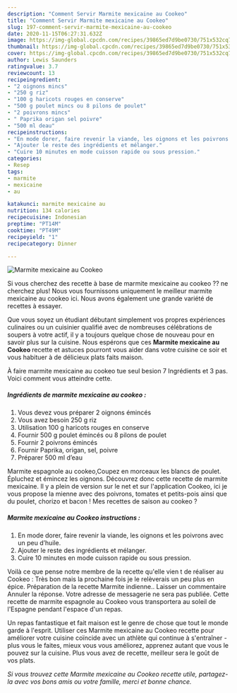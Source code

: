 ```yaml
---
description: "Comment Servir Marmite mexicaine au Cookeo"
title: "Comment Servir Marmite mexicaine au Cookeo"
slug: 197-comment-servir-marmite-mexicaine-au-cookeo
date: 2020-11-15T06:27:31.632Z
image: https://img-global.cpcdn.com/recipes/39865ed7d9be0730/751x532cq70/marmite-mexicaine-au-cookeo-photo-principale-de-la-recette.jpg
thumbnail: https://img-global.cpcdn.com/recipes/39865ed7d9be0730/751x532cq70/marmite-mexicaine-au-cookeo-photo-principale-de-la-recette.jpg
cover: https://img-global.cpcdn.com/recipes/39865ed7d9be0730/751x532cq70/marmite-mexicaine-au-cookeo-photo-principale-de-la-recette.jpg
author: Lewis Saunders
ratingvalue: 3.7
reviewcount: 13
recipeingredient:
- "2 oignons mincs"
- "250 g riz"
- "100 g haricots rouges en conserve"
- "500 g poulet mincs ou 8 pilons de poulet"
- "2 poivrons mincs"
- " Paprika origan sel poivre"
- "500 ml deau"
recipeinstructions:
- "En mode dorer, faire revenir la viande, les oignons et les poivrons avec un peu d’huile."
- "Ajouter le reste des ingrédients et mélanger."
- "Cuire 10 minutes en mode cuisson rapide ou sous pression."
categories:
- Resep
tags:
- marmite
- mexicaine
- au

katakunci: marmite mexicaine au 
nutrition: 134 calories
recipecuisine: Indonesian
preptime: "PT14M"
cooktime: "PT49M"
recipeyield: "1"
recipecategory: Dinner

---
```



![Marmite mexicaine au Cookeo](https://img-global.cpcdn.com/recipes/39865ed7d9be0730/751x532cq70/marmite-mexicaine-au-cookeo-photo-principale-de-la-recette.jpg)

Si vous cherchez des recette à base de marmite mexicaine au cookeo ?? ne cherchez plus! Nous vous fournissons uniquement le meilleur marmite mexicaine au cookeo ici. Nous avons également une grande variété de recettes à essayer.

Que vous soyez un étudiant débutant simplement vos propres expériences culinaires ou un cuisinier qualifié avec de nombreuses célébrations de soupers à votre actif, il y a toujours quelque chose de nouveau pour en savoir plus sur la cuisine. Nous espérons que ces <strong> Marmite mexicaine au Cookeo </strong> recette et astuces pourront vous aider dans votre cuisine ce soir et vous habituer à de délicieux plats faits maison.

<!--inarticleads1-->

À faire marmite mexicaine au cookeo tue seul besion 7 Ingrédients et 3 pas. Voici comment vous atteindre cette.

##### Ingrédients de marmite mexicaine au cookeo :

1. Vous devez vous préparer 2 oignons émincés
1. Vous avez besoin 250 g riz
1. Utilisation 100 g haricots rouges en conserve
1. Fournir 500 g poulet émincés ou 8 pilons de poulet
1. Fournir 2 poivrons émincés
1. Fournir  Paprika, origan, sel, poivre
1. Préparer 500 ml d’eau


Marmite espagnole au cookeo,Coupez en morceaux les blancs de poulet. Épluchez et émincez les oignons. Découvrez donc cette recette de marmite mexicaine. Il y a plein de version sur le net et sur l&#39;application Cookeo, ici je vous propose la mienne avec des poivrons, tomates et petits-pois ainsi que du poulet, chorizo et bacon ! Mes recettes de saison au cookeo ? 

<!--inarticleads2-->

##### Marmite mexicaine au Cookeo instructions :

1. En mode dorer, faire revenir la viande, les oignons et les poivrons avec un peu d’huile.
1. Ajouter le reste des ingrédients et mélanger.
1. Cuire 10 minutes en mode cuisson rapide ou sous pression.


Voilà ce que pense notre membre de la recette qu&#39;elle vien t de réaliser au Cookeo : Très bon mais la prochaine fois je le relèverais un peu plus en épice. Préparation de la recette Marmite indienne.. Laisser un commentaire Annuler la réponse. Votre adresse de messagerie ne sera pas publiée. Cette recette de marmite espagnole au Cookeo vous transportera au soleil de l&#39;Espagne pendant l&#39;espace d&#39;un repas. 

<!--inarticleads1-->

<p>
Un repas fantastique et fait maison est le genre de chose que tout le monde garde à l'esprit. Utiliser ces Marmite mexicaine au Cookeo recette pour améliorer votre cuisine coïncide avec un athlète qui continue à s'entraîner - plus vous le faites, mieux vous vous améliorez, apprenez autant que vous le pouvez sur la cuisine. Plus vous avez de recette, meilleur sera le goût de vos plats.
</p>

<p>
<i>Si vous trouvez cette Marmite mexicaine au Cookeo recette utile, partagez-la avec vos bons amis ou votre famille, merci et bonne chance.</i>
</p>
